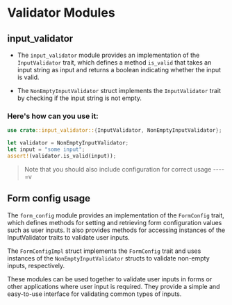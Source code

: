 # Validator Modules

## input_validator

- The `input_validator` module provides an implementation of the `InputValidator` trait, which defines a method `is_valid` that takes an input string as input and returns a boolean indicating whether the input is valid.

- The `NonEmptyInputValidator` struct implements the `InputValidator` trait by checking if the input string is not empty.

### Here's how can you use it:

```rust
use crate::input_validator::{InputValidator, NonEmptyInputValidator};

let validator = NonEmptyInputValidator;
let input = "some input";
assert!(validator.is_valid(input));
```

> Note that you should also include configuration for correct usage ----=v

## Form config usage

The `form_config` module provides an implementation of the `FormConfig` trait, which defines methods for setting and retrieving form configuration values such as user inputs. It also provides methods for accessing instances of the InputValidator traits to validate user inputs.

The `FormConfigImpl` struct implements the `FormConfig` trait and uses instances of the `NonEmptyInputValidator` structs to validate non-empty inputs, respectively.

These modules can be used together to validate user inputs in forms or other applications where user input is required. They provide a simple and easy-to-use interface for validating common types of inputs.

